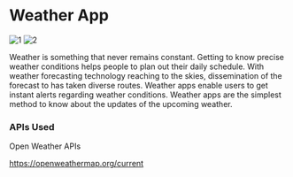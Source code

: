 # Weather App

![1](https://user-images.githubusercontent.com/87490936/207497683-8a2808ec-7541-44c5-bd9e-365826adcd36.png)
![2](https://user-images.githubusercontent.com/87490936/207497710-5752f002-51d7-466b-b31c-51b662aa251a.png)

Weather is something that never remains constant. Getting to know precise weather conditions helps people to plan out their daily schedule. With weather forecasting technology reaching to the skies, dissemination of the forecast to has taken diverse routes. Weather apps enable users to get instant alerts regarding weather conditions. Weather apps are the simplest method to know about the updates of the upcoming weather.

### APIs Used

Open Weather APIs

https://openweathermap.org/current
